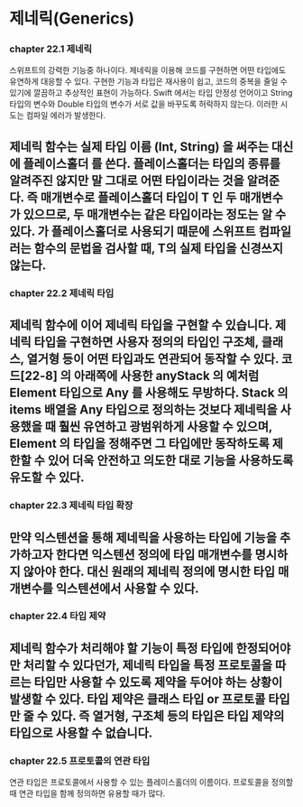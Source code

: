 # 제네릭(Generics)
### chapter 22.1 제네릭
스위프트의 강력한 기능중 하나이다. 제네릭을 이용해 코드를 구현하면 어떤 타입에도 유연하게 대응할 수 있다. 구현한 기능과 타입은 재사용이 쉽고, 코드의 중복을 줄일 수 있기에 깔끔하고 추상적인 표현이 가능하다. Swift 에서는 타입 안정성 언어이고 String 타입의 변수와 Double 타입의 변수가 서로 값을 바꾸도록 허락하지 않는다. 이러한 시도는 컴파일 에러가 발생한다.

제네릭 함수는 실제 타입 이름 (Int, String) 을 써주는 대신에 플레이스홀더 <T> 를 쓴다. 플레이스홀더는 타입의 종류를 알려주진 않지만 말 그대로 어떤 타입이라는 것을 알려준다. 즉 매개변수로 플레이스홀더 타입이 T 인 두 매개변수가 있으므로, 두 매개변수는 같은 타입이라는 정도는 알 수 있다. <T> 가 플레이스홀더로 사용되기 때문에 스위프트 컴파일러는 함수의 문법을 검사할 때, T의 실제 타입을 신경쓰지 않는다.
---------------------------------------------------------------- 
### chapter 22.2 제네릭 타입
제네릭 함수에 이어 제네릭 타입을 구현할 수 있습니다. 제네릭 타입을 구현하면 사용자 정의의 타입인 구조체, 클래스, 열거형 등이 어떤 타입과도 연관되어 동작할 수 있다. 
코드[22-8] 의 아래쪽에 사용한 anyStack 의 예처럼 Element 타입으로 Any 를 사용해도 무방하다. Stack 의 items 배열을 Any 타입으로 정의하는 것보다 제네릭을 사용했을 때 훨씬 유연하고 광범위하게 사용할 수 있으며, Element 의 타입을 정해주면 그 타입에만 동작하도록 제한할 수 있어 더욱 안전하고 의도한 대로 기능을 사용하도록 유도할 수 있다.
-----------------------------------------------------------------
### chapter 22.3 제네릭 타입 확장
만약 익스텐션을 통해 제네릭을 사용하는 타입에 기능을 추가하고자 한다면 익스텐션 정의에 타입 매개변수를 명시하지 않아야 한다. 대신 원래의 제네릭 정의에 명시한 타입 매개변수를 익스텐션에서 사용할 수 있다.
------------------------------------------------------------------
### chapter 22.4 타입 제약
제네릭 함수가 처리해야 할 기능이 특정 타입에 한정되어야만 처리할 수 있다던가, 제네릭 타입을 특정 프로토콜을 따르는 타입만 사용할 수 있도록 제약을 두어야 하는 상황이 발생할 수 있다. 타입 제약은 클래스 타입 or 프로토콜 타입만 줄 수 있다. 즉 열거형, 구조체 등의 타입은 타입 제약의 타입으로 사용할 수 없습니다.
------------------------------------------------------------------
### chapter 22.5 프로토콜의 연관 타입
연관 타입은 프로토콜에서 사용할 수 있는 플레이스홀더의 이름이다. 프로토콜을 정의할 때 연관 타입을 함께 정의하면 유용할 때가 많다.
